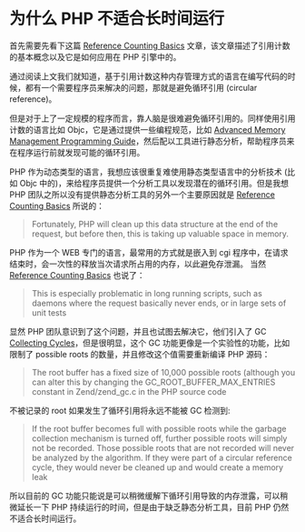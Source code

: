 # 为什么 PHP 不适合长时间运行

首先需要先看下这篇 [Reference Counting Basics][link1] 文章，该文章描述了引用计数的基本概念以及它是如何应用在 PHP 引擎中的。

通过阅读上文我们就知道，基于引用计数这种内存管理方式的语言在编写代码的时候，都有一个需要程序员来解决的问题，那就是避免循环引用 (circular reference)。

但是对于上了一定规模的程序而言，靠人脑是很难避免循环引用的。同样使用引用计数的语言比如 Objc，它是通过提供一些编程规范，比如 [Advanced Memory Management Programming Guide][link2]，然后配以工具进行静态分析，帮助程序员来在程序运行前就发现可能的循环引用。

PHP 作为动态类型的语言，我想应该很重复难使用静态类型语言中的分析技术 (比如 Objc 中的)，来给程序员提供一个分析工具以发现潜在的循环引用。但是我想 PHP 团队之所以没有提供静态分析工具的另外一个主要原因就是 [Reference Counting Basics][link1] 所说的：

> Fortunately, PHP will clean up this data structure at the end of the request, but before then, this is taking up valuable space in memory.

PHP 作为一个 WEB 专门的语言，最常用的方式就是嵌入到 cgi 程序中，在请求结束时，会一次性的释放当次请求所占用的内存，以此避免存泄漏。
当然 [Reference Counting Basics][link1] 也说了：

> This is especially problematic in long running scripts, such as daemons where the request basically never ends, or in large sets of unit tests

显然 PHP 团队意识到了这个问题，并且也试图去解决它，他们引入了 GC [Collecting Cycles][link3]，但是很明显，这个 GC 功能更像是一个实验性的功能，比如限制了 possible roots 的数量，并且修改这个值需要重新编译 PHP 源码：

> The root buffer has a fixed size of 10,000 possible roots (although you can alter this by changing the GC_ROOT_BUFFER_MAX_ENTRIES constant in Zend/zend_gc.c in the PHP source code

不被记录的 root 如果发生了循环引用将永远不能被 GC 检测到:

> If the root buffer becomes full with possible roots while the garbage collection mechanism is turned off, further possible roots will simply not be recorded. Those possible roots that are not recorded will never be analyzed by the algorithm. If they were part of a circular reference cycle, they would never be cleaned up and would create a memory leak

所以目前的 GC 功能只能说是可以稍微缓解下循环引用导致的内存泄露，可以稍微延长一下 PHP 持续运行的时间，但是由于缺乏静态分析工具，目前 PHP 仍然不适合长时间运行。

[link1]: http://php.net/manual/en/features.gc.refcounting-basics.php
[link2]: https://developer.apple.com/library/content/documentation/Cocoa/Conceptual/MemoryMgmt/Articles/mmPractical.html
[link3]: http://php.net/manual/en/features.gc.collecting-cycles.php
